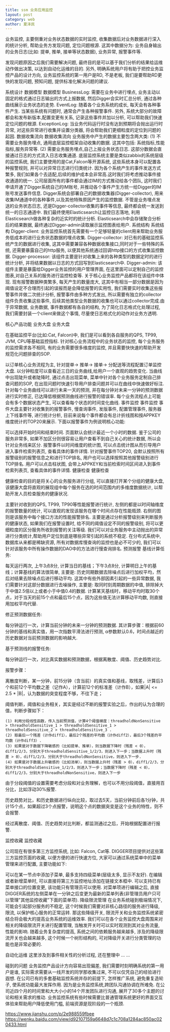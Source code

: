 ```yaml
---
title: ssm 业务应用监控
layout: post
category: web
author: 夏泽民
---
```

业务监控, 主要侧重对业务状态数据的实时监控, 收集数据后对业务数据进行深入的统计分析, 帮助业务方发现问题, 定位问题根源. 这其中数据分为: 业务自身输出的业务日志(比如: 提单, 推单, 接单等状态数据), 业务异常, 报警事件等.

发现问题原因之后我们需要解决问题, 最终目的是可以基于我们分析的结果给运维动作做出决策, 以达到自动化运维的目的. 另外, 明确系统用户将有助于把控业务监控产品的设计方向, 业务监控系统的第一用户是RD, 不是老板, 我们是要帮助RD更快的发现问题, 预知问题, 提供标准化解决问题的建议.

系统设计
数据模型
数据模型
BusinessLog: 需要在业务中进行埋点, 业务主动以固定的格式通过日志输出的方式上报数据, 然后Digger会实时汇总分析, 通过各种曲线展示业务状态的走势.
EventLog: 随着各个业务系统的成长, 每天会有各种事件产生. 当某些系统有问题时, 通常会产生各种报警事件. 另外, 系统大部分的故障都会和发布新版本,配置变更有关系, 记录这些事件并加以分析, 可以帮助我们快速定位问题的根源.
ExceptionLog: 当业务代码运行时没有达到预期将会抛出运行时异常, 对这些异常进行收集并设置分类器, 将会帮助我们更细粒度的定位到问题的起因.
数据收集流向
数据收集流向
业务服务中产生的数据主要包含两大类:
(1) 不需要业务服务埋点, 通用底层监控框架自动收集的数据. 这其中包括: 系统指标,性能指标,服务异常等.
(2) 需要业务服务埋点,自己上报业务状态日志. 这部分数据会直接通过日志的方式流入日志收集通道.
底层监控系统主要是类似zabbix的系统层级的监控系统, 我们主要使用的是Cat,Falcon等开源系统, 这些系统本身可以配置各种报警规则, 并可以对异常日志进行归类统计. 因为各个系统产生的事件发送方式繁多, 我们如果各个去适配,后续的维护成本会非常高.这时我们将考虑推动事件接收通道的统一.
公司层面所有的事件都会通过IM的方式推动给各个团队, 这时我们申请开通了Digger系统自己的IM账号, 并推动各个事件产生方统一给Digger的IM账号发送事件信息.
Digger系统会部署自己的数据收集器(Digger-collector), 用来收集IM通道中的各种事件,以及其他特殊原因产生的监控数据.
不管是业务埋点发送的业务状态日志, 还是Digger-collector收集的事件等信息, 最终都会统一发送到统一的日志通道中.
我们最终使用Elasticsearch让监控日志落地, 利用Elasticsearch做各种复杂的近实时的统计分析.
Elasticsearch中会存储聚合分析后的结果数据, 最终通过Digger-admin读取展示监控图表给用户.
系统结构
系统结构
Digger-client: 业务监控系统首先需要有一个足够轻量的client用来帮助业务服务低成本的进行业务状态数据的埋点收集.
Digger-collector: 对已有的基础监控系统产生的数据进行收集, 这其中需要兼容各种数据收集接口,同时对于一些特殊的系统, 还需要暴露自己的http服务, 以便其他系统通过回调http接口的方式收集监控数据.
Digger-processor: 该组件主要是针对收集上来的各种类型的数据定时的进行统计分析, 并将结果数据以日志的方式回写到Elasticsearch中.
Digger-admin: 该组件主要是暴露给Digger业务监控的用户管理界面, 在这里面可以定制自己的监控图表,对自己关系的服务进行监控检查等. 关于核心业务监控产品都将在该组件中体现.
现有报警数据种类繁多, 每天产生的数量庞大, 这其中有相当一部分数据是因为阈值设定不合理而引起的误报而是会降低报警的实用性, 我们需要实时收集这些报警事件并做二次统计分析, 报警事件由多种方式发出, 所以需要有独立的collector组件负责收集这些事件, 后续其他类型业务数据的收集也可以通过collector完成.由于异常数据, 业务数据, 事件数据都有各自的结构, 为了简化日志格式化处理过程, 我们需要封装一个client来做这个事情, 尽量使日志格式化的动作对业务方透明.

核心产品功能
业务大盘
业务大盘

在基础监控平台(比如:Cat, Falcon)中, 我们是可以看到各自服务的QPS, TP99, JVM, CPU等基础监控指标. 针对核心业务流程中的业务状态的监控, 每个业务服务的监控需求各不相同, 有的业务需要很多维度的监控, 并且需要快快速的帮助开发规范化问题排查的SOP.

以订单核心业务流程为主, 针对提单-> 推单-> 接单-> 分配送等流程配置订单监控大盘.
以分钟粒度可以查看近三日的业务曲线,给用户一个直观的趋势变化.
当曲线中出现陡升或者陡降时, 通过点击出现菜单, 菜单中针对各个业务服务定制自己排查问题的SOP, 在出现问题时快速引导用户排查问题并可以在曲线中快速做好标注.
针对每个业务曲线可以进行未来一天的预测, 并在每分钟对未来一分钟的预测数据进行实时修正, 已达降低根据预测曲线进行报警的错误率.
每个业务流程点上可能会有多个数据状态产生, 可以查看每个状态的时间变化曲线.
事件监控
事件监控
事件大盘主要针对收集到的报警事件, 慢查询事件, 发版事件, 配置管理事件, 服务器上下线事件等, 进行统计分析, 目前来说每个事件都会有总计折线图和按APPKEY维度统计的TOP20来展示. 下面以报警事件为例说明核心功能:

可以选择开始时间和结束时间. 页面默认会统计最近一个小时的数据.
鉴于公司的服务非常多, 如果不加区分则很容易让用户查看不到自己关心的统计数据, 所以会针对业务线来区分.
报警事件以时间维度的统计图, 可以点击统计图从而引导用户进入事件检索列表页, 查看具体的事件详情.
针对报警事件TOP20, 会默认按照所有报警级别的报警信息之和进行TOP排名, 用户也可以选择按照其他报警级别进行TOP排名.
用户可以点击柱状图, 会带上APPKEY和当前检索时间区间进入到事件检索列表页, 查看具体的事件详情.
健康检查
健康检查

健康检查的目的是将关心的业务服务进行分组, 可以直接打开某个分组的健康大盘, 该健康大盘将直观的展现组中每个服务在选的时间范围内的多维度数据统计, 以帮助开发人员检查服务的健康状况.

主要针对收到的QPS, TP99, TP90等性能报警进行统计, 左侧的都是以时间轴维度的报警数量的统计, 可以直观的发现该服务在哪个时间点存在性能瓶颈. 右侧的图则是该服务中每个接口方法的性能报警排名.
主要是通过分析报警级别来判断服务的健康状态, 如果我们在报警设置时, 给不同的阈值设定不同的报警级别, 将可以更细粒度的区分服务所收到报警的关注等级.
我们可以对业务服务中主动抛出的异常进行分类统计,帮助用户定位到底是哪些异常引起的系统不稳定.
在分布式系统中, 数据库从来都是稀缺资源, 所有对数据库慢查询的监控也是必不可少的, 我们可以针对该服务中所有操作数据的DAO中的方法进行慢查询排名.
预测报警
基线计算任务:

每天运行两次, 上午3点8分, 计算当日的基线；下午3点8分, 计算明日上午的基线；计算基线的算法很简单, 主要是: 历史同期数据去除噪点后进行加权平均，然后对结果去除噪点后进行移动平均. 这其中有些外部因素引起的一些异常数据, 我们需要针对这部分数据进行去噪操作, 主要是: 取同时刻周期数据的中值, 排除掉大于中值2.5倍以上或者小于中值0.4的数据. 计算某天基线时，移动平均时取30个点，对于当天的前15个点和最后15个点，因为这些值无法计算移动平均数, 则直接用加权平均代替.

修正预测数据任务:

每分钟运行一次，计算当前分钟的未来一分钟的预测数据. 其计算步骤：根据前60分钟的基线和真实值，用一次指数平滑法进行预测, α参数默认0.6，时间点越近的历史数据对当前预测数据的影响越大.

基于预测线的报警任务:

每分钟运行一次，对比真实数据和预测数据，根据离散度、阈值、历史趋势对比.

报警步骤：

离散度判断，某一分钟，前15分钟（含当前）的真实值和基线，取残差，计算后3个和前12个平均数之差（记作A），计算前12个的标准差（计作B），如果|A| <= 2.5 * |B|，认为数据的突变程度不够，不往下走；

阈值判断，阈值和业务相关，其实是经过不断的报警实验之后，作出的认为合理的值，判断步骤如下：

    (1) 利用分段线性函数，传入当前预测值，计算4个阈值梯度：threadholdNonSensitive > threadholdSensitive_1 > threadholdSensitive_1 > threadholdSensitive_2 > threadholdSensitive_3 .
    (2) 取最后一个残差（计作diff1），最后2个残差的平均数（计作diff2），最后3个残差的平均数（计作diff3）.
    (3) 如果是对于数据下降敏感的（比如提单、推单），则当数据下降时（残差 < 0），diff1/2/3，分别大于threadholdSensitive_1/2/3，则进入下一步；当数据上升时（残差 > 0），diff1/2/3，分别大于threadholdNonSensitive，则进入下一步. 
    (4) 如果是对于数据上升敏感的（比如消单），则当数据上升时（残差 > 0），diff1/2/3，分别大于threadholdSensitive_1/2/3，则进入下一步；当数据下降时（残差 < 0），diff1/2/3，分别大于threadholdNonSensitive，则进入下一步
由于分段阈值的设置需要考虑分段和对业务理解，也可以不用分段阈值，直接用百分比，比如浮动30%报警.

历史趋势对比，和历史数据进行纵向比较，取过去5天，当前分钟前后各1分钟，共计15个点，如果超过3个点报警，说明这个点的数据突变是这个业务的特性，则不会报警.

经过离散度、阈值、历史趋势对比判断，都监测通过之后，开始根据配置进行报警.

监控收藏
监控收藏

公司现在有很多第三方监控系统, 比如: Falcon, Cat等. DIGGER项目提供对这些第三方监控页面的收藏, 以便方便的进行快速方位, 大家可以通过系统菜单中的菜单管理来进行配置, 主要功能如下:

可以在某一节点中添加子菜单, 最多支持四级菜单(层级太多, 显示不友好).
在编辑或者新增菜单时, 可以直接将第三方监控地址添加在链接文本框中.
可以支持已有菜单接口的位置变更, 该功能只有管理员可以使用.
对菜单项进行编辑之后, 直接DIGGER系统的左侧菜单在一分钟之后变更为最新的菜单列表(非管理员用户只可以管理"其他监控收藏"下面的菜单项).
降级限流管理
在业务系统碰到极端情况下, 可能会引起部分服务的不稳定, 这个时候我们需要对非核心路径的服务进行降级, 限流, 以保护核心服务的正常运转. 那这些降级开关, 限流开关和业务监控系统紧密结合将会极大的提高业务系统的运维效率. 我们可以在各个业务监控大盘周围来对相关的降级限流开关进行配置管理, 当触发开关时可以实时观测到其对业务流量, 性能的影响. 随着业务复杂度的提高, 系统之间的依赖服务越来越多, 涉及的降级限流开关也会越来越多, 这个时候一个树形结构的, 可对降级开关进行分类管理的功能也是非常必要的.

自动化运维
这里涉及到事件相关性的分析过程, 还在整理中 ... ...

碰到的问题
业务监控产品设计方向容易出现偏差, 我们需要时刻明确系统的第一用户是谁, 实际需求需要从一线开发的同学那收集过来, 不可以仅凭自己的经验进行遐想.
在公司已有的多套基础监控系统并存的前提下, 怎样推广系统, 避免重复造轮子, 使系统功能最大发挥作用.
因为是业务监控系统,跨团队沟通协调在所难免. 在公司近四个月的时间里和大大小小的14个开发团队进行沟通, 展开了30多个主题的讨论和相关需求的推动.
业务监控系统有些时候需要比普通管理系统更好的界面交互体验来帮助用户降低使用门槛, 前端资源是现阶段的一个瓶颈.
<!-- more -->
https://www.jianshu.com/p/2e988559fbee
https://wenku.baidu.com/view/d92107159a6648d7c1c708a1284ac850ac020433.html